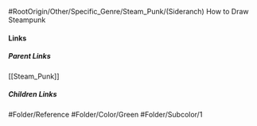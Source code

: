 #RootOrigin/Other/Specific_Genre/Steam_Punk/(Sideranch) How to Draw Steampunk
#### Links
##### Parent Links
[[Steam_Punk]]
##### Children Links
#Folder/Reference
#Folder/Color/Green
#Folder/Subcolor/1
